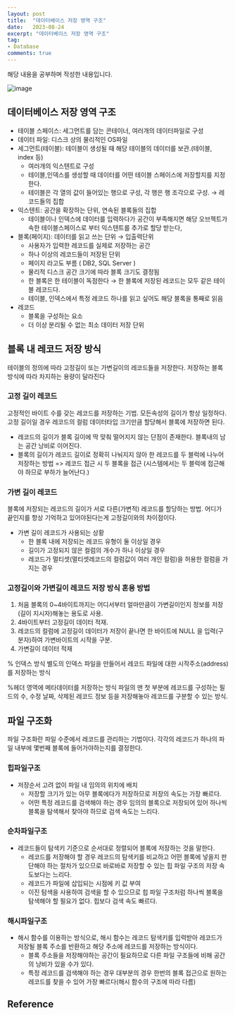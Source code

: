```yaml
---
layout: post
title:  "데이터베이스 저장 영역 구조"
date:   2023-08-24
excerpt: "데이터베이스 저장 영역 구조"
tag:
- Database
comments: true
---
```

해당 내용을 공부하며 작성한 내용입니다.

![image](https://github.com/dino92-ys/dino92-ys/assets/50314000/a7c2eeac-34f2-44ae-ace3-1ef1049d6588)

## 데이터베이스 저장 영역 구조

* 테이블 스페이스: 세그먼트를 담는 콘테이너, 여러개의 데이터파일로 구성
* 데이터 파일:  디스크 상의 물리적인 OS파일
* 세그먼트(테이블):  테이블이 생성될 때 해당 테이블의 데이터를 보관.(테이블, index 등)
  + 여러개의 익스텐트로 구성
  + 테이블,인덱스를 생성할 때 데이터를 어떤 테이블 스페이스에 저장할지를 지정한다.
  + 테이블은 각 열의 값이 들어있는 행으로 구성, 각 행은 행 조각으로 구성. → 레코드들의 집합
* 익스텐트:  공간을 확장하는 단위, 연속된 블록들의 집합
  + 테이블이나 인덱스에 데이터를 입력하다가 공간이 부족해지면 해당 오브젝트가 속한 테이블스페이스로 부터 익스텐트를 추가로 할당 받는다,
* 블록(페이지):  데이터를 읽고 쓰는 단위 → 입출력단위
  + 사용자가 입력한 레코드를 실제로 저장하는 공간
  + 하나 이상의 레코드들이 저장된 단위
  + 페이지 라고도 부름 ( DB2, SQL Server )
  + 물리적 디스크 공간 크기에 따라 블록 크기도 결정됨
  + 한 블록은 한 테이블이 독점한다 → 한 블록에 저장된 레코드는 모두 같은 테이블 레코드다.
  + 테이블, 인덱스에서 특정 레코드 하나를 읽고 싶어도 해당 블록을 통째로 읽음
* 레코드
  + 블록을 구성하는 요소
  + 더 이상 분리될 수 없는 최소 데이터 저장 단위

## 블록 내 레코드 저장 방식

테이블의 정의에 따라 고정길이 또는 가변길이의 레코드들을 저장한다. 저장하는 블록 방식에 따라 차지하는 용량이 달라진다

### 고정 길이 레코드

고정적인 바이트 수를 갖는 레코드를 저장하는 기법. 모든속성의 길이가 항상 일정하다. 고정 길이일 경우 레코드의 컬럼 데이터타입 크기만큼 할당해서 블록에 저장하면 된다.

* 레코드의 길이가 블록 길이에 딱 맞춰 떨어지지 않는 단점이 존재한다. 블록내의 남는 공간 낭비로 이어진다.
* 블록의 길이가 레코드 길이로 정확히 나눠지지 않아 한 레코드를 두 블럭에 나누어 저장하는 방법
  => 레코드 접근 시 두 블록을 접근 (시스템에서는 두 블럭에 접근해야 하므로 부하가 늘어난다.)

### 가변 길이 레코드

블록에 저장되는 레코드의 길이가 서로 다른(가변적) 레코드를 할당하는 방법. 어디가 끝인지를 항상 기억하고 있어야된다는게 고정길이와의 차이점이다.

* 가변 길이 레코드가 사용되는 상황
  + 한 블록 내에 저장되는 레코드 유형이 둘 이상일 경우
  + 길이가 고정되지 않은 컬럼의 개수가 하나 이상일 경우
  + 레코드가 멀티셋(멀티셋레코드의 컬럼값이 여러 개인 컬럼)을 허용한 컬럼을 가지는 경우

### 고정길이와 가변길이 레코드 저장 방식 혼용 방법

1. 처음 블록의 0~4바이트까지는 어디서부터 얼마만큼이 가변길이인지 정보를 저장(길이 지시자)해놓는 용도로 사용.
2. 4바이트부터 고정길이 데이터 적재.
3. 레코드의 컬럼에 고정길이 데이터가 저장이 끝나면 한 바이트에 NULL 을 입력(구분자)하여 가변바이트의 시작을 구분.
4. 가변길이 데이터 적재

% 인덱스 방식
별도의 인덱스 파일을 만들어서 레코드 파일에 대한 시작주소(address)를 저장하는 방식

%헤더 영역에 메타데이터를 저장하는 방식
파일의 맨 첫 부분에 레코드를 구성하는 필드의 수, 수정 날짜, 삭제된 레코드 정보 등을 저장해놓아 레코드를 구분할 수 있는 방식.

## 파일 구조화

파일 구조화란 파일 수준에서 레코드를 관리하는 기법이다. 각각의 레코드가 하나의 파일 내부에 몇번째 블록에 들어가야하는지를 결정한다.

### 힙파일구조

* 저장순서 고려 없이 파일 내 임의의 위치에 배치
  * 저장할 크기가 있는 아무 블록에다가 저장하므로 저장의 속도는 가장 빠르다.
  * 어떤 특정 레코드를 검색해야 하는 경우 임의의 블록으로 저장되어 있어 하나씩 블록을 탐색해서 찾아야 하므로 검색 속도는 느리다.

### 순차파일구조

* 레코드들이 탐색키 기준으로 순서대로 정렬되어 블록에 저장하는 것을 말한다.
  * 레코드를 저장해야 할 경우 레코드의 탐색키를 비교하고 어떤 블록에 넣을지 판단해야 하는 절차가 있으므로 바로바로 저장할 수 있는 힙 파일 구조의 저장 속도보다는 느리다.
  * 레코드가 파일에 삽입되는 시점에 키 값 부여
  * 이진 탐색을 사용하여 검색을 할 수 있으므로 힙 파일 구조처럼 하나씩 블록을 탐색해야 할 필요가 없다. 힙보다 검색 속도 빠르다.

### 해시파일구조

* 해시 함수를 이용하는 방식으로, 해시 함수는 레코드 탐색키를 입력받아 레코드가 저장될 블록 주소를 반환하고 해당 주소에 레코드를 저장하는 방식이다.
  * 블록 주소들을 저장해야하는 공간이 필요하므로 다른 파일 구조들에 비해 공간의 낭비가 있을 수가 있다.
  * 특정 레코드를 검색해야 하는 경우 대부분의 경우 한번의 블록 접근으로 원하는 레코드를 찾을 수 있어 가장 빠르다(해시 함수의 구조에 따라 다름)

## Reference

 [](https://velog.io/@sweet_sumin/%EB%8D%B0%EC%9D%B4%ED%84%B0%EB%B2%A0%EC%9D%B4%EC%8A%A4%EC%97%90%EC%84%9C-%EB%8D%B0%EC%9D%B4%ED%84%B0%EB%A5%BC-%EC%A0%80%EC%9E%A5%ED%95%98%EB%8A%94-%EB%B0%A9%EC%8B%9D)

<!-- Reference

## HTML Elements

Below is just about everything you'll need to style in the theme. Check the source code to see the many embedded elements within paragraphs.

# Heading 1

## Heading 2

### Heading 3

#### Heading 4

##### Heading 5

###### Heading 6

### Body text

Lorem ipsum dolor sit amet, test link adipiscing elit. **This is strong**. Nullam dignissim convallis est. Quisque aliquam.

![Smithsonian Image](https://mmistakes.github.io/minimal-mistakes/images/3953273590_704e3899d5_m.jpg)
{: .image-right}

*This is emphasized*. Donec faucibus. Nunc iaculis suscipit dui. 53 = 125. Water is H2O. Nam sit amet sem. Aliquam libero nisi, imperdiet at, tincidunt nec, gravida vehicula, nisl. The New York Times (That’s a citation). Underline.Maecenas ornare tortor. Donec sed tellus eget sapien fringilla nonummy. Mauris a ante. Suspendisse quam sem, consequat at, commodo vitae, feugiat in, nunc. Morbi imperdiet augue quis tellus.

HTML and CSS are our tools. Mauris a ante. Suspendisse quam sem, consequat at, commodo vitae, feugiat in, nunc. Morbi imperdiet augue quis tellus. Praesent mattis, massa quis luctus fermentum, turpis mi volutpat justo, eu volutpat enim diam eget metus.

### Blockquotes

> Lorem ipsum dolor sit amet, test link adipiscing elit. Nullam dignissim convallis est. Quisque aliquam.

## List Types

### Ordered Lists

1. Item one
   1. sub item one
   2. sub item two
   3. sub item three
2. Item two

### Unordered Lists

* Item one
* Item two
* Item three

## Tables

| Header1:  Header2:  Header3: 
|:--------|:-------:|--------:|
| cell1  :  cell2  :  cell3  : 
| cell4  :  cell5  :  cell6  : 
|----
| cell1  :  cell2  :  cell3  : 
| cell4  :  cell5  :  cell6  : 
|=====
| Foot1  :  Foot2  :  Foot3
{: rules="groups"}

## Code Snippets

{% highlight css %}
#container {
  float: left;
  margin: 0 -240px 0 0;
  width: 100%;
}
{% endhighlight %}

## Buttons

Make any link standout more when applying the `.btn` class.

{% highlight html %}
<a href="#" class="btn btn-success">Success Button</a>
{% endhighlight %}

<div markdown="0"><a href="#" class="btn">Primary Button</a></div>
<div markdown="0"><a href="#" class="btn btn-success">Success Button</a></div>
<div markdown="0"><a href="#" class="btn btn-warning">Warning Button</a></div>
<div markdown="0"><a href="#" class="btn btn-danger">Danger Button</a></div>
<div markdown="0"><a href="#" class="btn btn-info">Info Button</a></div>

## KBD

You can also use `<kbd>` tag for keyboard buttons.

{% highlight html %}
<kbd>W</kbd><kbd>A</kbd><kbd>S</kbd><kbd>D</kbd>
{% endhighlight %}

Press <kbd>W</kbd><kbd>A</kbd><kbd>S</kbd><kbd>D</kbd> to move your car. **Midtown Maddness!!**

## Notices

**Watch out!** You can also add notices by appending `{: .notice}` to a paragraph.
{: .notice} -->

